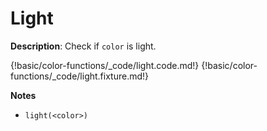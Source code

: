# Light

__Description__: Check if `color` is light.

{!basic/color-functions/_code/light.code.md!}
{!basic/color-functions/_code/light.fixture.md!}

__Notes__

+ `light(<color>)`

<div class="cf"></div>
<div class="end"></div>

